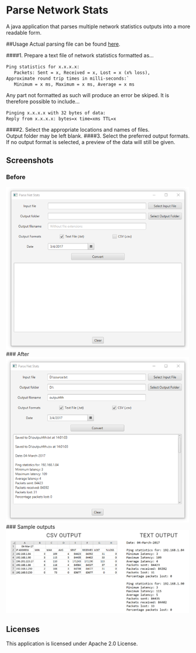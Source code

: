 # Parse Network Stats
A java application that parses multiple network statistics outputs into a more readable form. 

##Usage
Actual parsing file can be found [here](https://github.com/MarkNKamau/ParseNetworkStats/blob/master/src/com/marknkamau/NetStatsParser.java).   

####1. Prepare a text file of network statistics formatted as...  
```
Ping statistics for x.x.x.x:  
   Packets: Sent = x, Received = x, Lost = x (x% loss),  
Approximate round trip times in milli-seconds:`  
   Minimum = x ms, Maximum = x ms, Average = x ms
```

Any part not formatted as such will produce an error be skiped. It is therefore possible to include...  
```
Pinging x.x.x.x with 32 bytes of data:  
Reply from x.x.x.x: bytes=x time=xms TTL=x
```  

####2. Select the appropriate locations and names of files.   
Output folder may be left blank.
####3. Select the preferred output formats.  
If no output format is selected, a preview of the data will still be given.

## Screenshots
### Before
<img src="https://raw.githubusercontent.com/MarkNKamau/ParseNetworkStats/master/screenshots/blank.png" width="500"> 
### After
<img src="https://raw.githubusercontent.com/MarkNKamau/ParseNetworkStats/master/screenshots/output.png" width="500">
### Sample outputs
<img src="https://raw.githubusercontent.com/MarkNKamau/ParseNetworkStats/master/screenshots/sample_output.jpg" width="500">  


## Licenses
This application is licensed under Apache 2.0 License.
